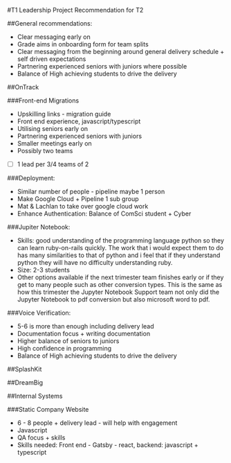 #T1 Leadership Project Recommendation for T2

##General recommendations:

- Clear messaging early on
- Grade aims in onboarding form for team splits
- Clear messaging from the beginning around general delivery schedule + self driven expectations
- Partnering experienced seniors with juniors where possible
- Balance of High achieving students to drive the delivery

##OnTrack

###Front-end Migrations

- Upskilling links - migration guide
- Front end experience, javascript/typescript
- Utilising seniors early on
- Partnering experienced seniors with juniors
- Smaller meetings early on
- Possibly two teams
- [ ] 1 lead per 3/4 teams of 2

###Deployment:

- Similar number of people - pipeline maybe 1 person
- Make Google Cloud + Pipeline 1 sub group
- Mat & Lachlan to take over google cloud work
- Enhance Authentication: Balance of ComSci student + Cyber

###Jupiter Notebook:

- Skills: good understanding of the programming language python so they can learn ruby-on-rails quickly. The work that i would expect them to do has many similarities to that of python and i feel that if they understand python they will have no difficulty understanding ruby.
- Size: 2-3 students
- Other options available if the next trimester team finishes early or if they get to many people such as other conversion types. This is the same as how this trimester the Jupyter Notebook Support team not only did the Jupyter Notebook to pdf conversion but also microsoft word to pdf.

###Voice Verification:

- 5-6 is more than enough including delivery lead
- Documentation focus + writing documentation
- Higher balance of seniors to juniors
- High confidence in programming
- Balance of High achieving students to drive the delivery

##SplashKit

##DreamBig

##Internal Systems

###Static Company Website

- 6 - 8 people + delivery lead - will help with engagement
- Javascript
- QA focus + skills
- Skills needed: Front end - Gatsby - react, backend: javascript + typescript
